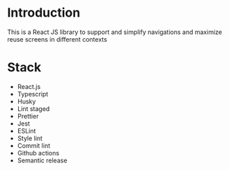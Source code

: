 # Introduction

This is a React JS library to support and simplify navigations and maximize reuse screens in different contexts

# Stack

-   React.js
-   Typescript
-   Husky
-   Lint staged
-   Prettier
-   Jest
-   ESLint
-   Style lint
-   Commit lint
-   Github actions
-   Semantic release
